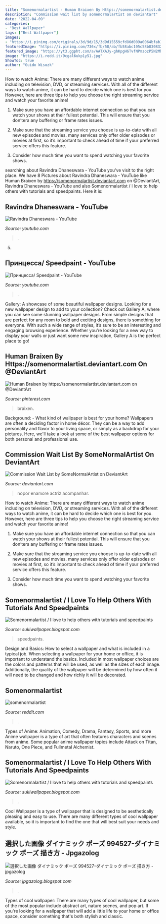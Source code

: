 ```yaml
---
title: "Somenormalartist - Human Braixen By Https://somenormalartist.deviantart.com On @deviantart"
description: "Commission wait list by somenormalartist on deviantart"
date: "2022-04-09"
categories:
- "Best Wallpaper"
tags: ["Best Wallpaper"]
images:
- "https://i.pinimg.com/originals/3d/9d/15/3d9d15559cfd86d009a0064bfab16859.jpg"
featuredImage: "https://i.pinimg.com/736x/fb/58/ab/fb58abc105c58b83083273341e1db9d3.jpg"
featured_image: "https://yt3.ggpht.com/a/AATXAJy-ghKpgH6TvfNPmzozP5N2MhhiQBJqjKQEXg=s900-c-k-c0xffffffff-no-rj-mo"
image: "https://i.redd.it/9cgal6ukp1y51.jpg"
ShowToc: true
author: "Guido Wisozk"
---
```



How to watch Anime: There are many different ways to watch anime including on television, DVD, or streaming services.
With all of the different ways to watch anime, it can be hard to decide which one is best for you. However, here are three tips to help you choose the right streaming service and watch your favorite anime!
1. Make sure you have an affordable internet connection so that you can watch your shows at their fullest potential. This will ensure that you don’tera any buffering or frame rates issues.

2. Make sure that the streaming service you choose is up-to-date with all new episodes and movies. many services only offer older episodes or movies at first, so it’s important to check ahead of time if your preferred service offers this feature.

3. Consider how much time you want to spend watching your favorite shows.

	

		
searching about Ravindra Dhaneswara - YouTube you've visit to the right place. We have 8 Pictures about Ravindra Dhaneswara - YouTube like Human Braixen by https://somenormalartist.deviantart.com on @DeviantArt, Ravindra Dhaneswara - YouTube and also Somenormalartist / I love to help others with tutorials and speedpaints. Here it is:
		
    
## Ravindra Dhaneswara - YouTube

<img loading=lazy src="https://yt3.ggpht.com/a/AATXAJy-ghKpgH6TvfNPmzozP5N2MhhiQBJqjKQEXg=s900-c-k-c0xffffffff-no-rj-mo" onerror="this.onerror=null;this.src='https://tse2.mm.bing.net/th?id=OIP.zxUw4w7Ugo7EDFBEelqvDAHaHa&amp;pid=15.1';" alt="Ravindra Dhaneswara - YouTube">

_Source: youtube.com_

>. 

	

5.

    
## Принцесса/ Speedpaint - YouTube

<img loading=lazy src="https://i.ytimg.com/vi/Qh6hAVgChNA/hqdefault.jpg" onerror="this.onerror=null;this.src='https://tse1.mm.bing.net/th?id=OIP.UTH6qAwcInXBhdR0N0cEfAHaFj&amp;pid=15.1';" alt="Принцесса/ Speedpaint - YouTube">

_Source: youtube.com_

>. 

	

Gallery: A showcase of some beautiful wallpaper designs.
Looking for a new wallpaper design to add to your collection? Check out Gallery A, where you can see some stunning wallpaper designs. From simple designs that are perfect for any room to bold and exciting designs, there is something for everyone. With such a wide range of styles, it’s sure to be an interesting and engaging browsing experience. Whether you’re looking for a new way to display your walls or just want some new inspiration, Gallery A is the perfect place to go!





	
	
    
## Human Braixen By Https://somenormalartist.deviantart.com On @DeviantArt

<img loading=lazy src="https://i.pinimg.com/originals/3d/9d/15/3d9d15559cfd86d009a0064bfab16859.jpg" onerror="this.onerror=null;this.src='https://tse4.mm.bing.net/th?id=OIP.OVuroxTf_-8ycBKW4geJRAHaGL&amp;pid=15.1';" alt="Human Braixen by https://somenormalartist.deviantart.com on @DeviantArt">

_Source: pinterest.com_

>braixen. 

	

Background: - What kind of wallpaper is best for your home?
Wallpapers are often a deciding factor in home décor. They can be a way to add personality and flavor to your living space, or simply as a backdrop for your pictures. Here, we'll take a look at some of the best wallpaper options for both personal and professional use.

    
## Commission Wait List By SomeNormalArtist On DeviantArt

<img loading=lazy src="https://media1.giphy.com/media/10cPOH26Lb1LkA/giphy.gif" onerror="this.onerror=null;this.src='https://tse1.mm.bing.net/th?id=OIP.NInBuTHox7ZJnsDnXCg8XAHaEI&amp;pid=15.1';" alt="Commission Wait List by SomeNormalArtist on DeviantArt">

_Source: deviantart.com_

>nopor enamore actriz acompanhar. 

	

How to watch Anime: There are many different ways to watch anime including on television, DVD, or streaming services.
With all of the different ways to watch anime, it can be hard to decide which one is best for you. However, here are three tips to help you choose the right streaming service and watch your favorite anime!
1. Make sure you have an affordable internet connection so that you can watch your shows at their fullest potential. This will ensure that you don’tera any buffering or frame rates issues.

2. Make sure that the streaming service you choose is up-to-date with all new episodes and movies. many services only offer older episodes or movies at first, so it’s important to check ahead of time if your preferred service offers this feature.

3. Consider how much time you want to spend watching your favorite shows.

    
## Somenormalartist / I Love To Help Others With Tutorials And Speedpaints

<img loading=lazy src="https://i.pinimg.com/736x/fb/58/ab/fb58abc105c58b83083273341e1db9d3.jpg" onerror="this.onerror=null;this.src='https://tse1.mm.bing.net/th?id=OIP.bBApkvuBZNoQpd-aq4ZOUgHaJH&amp;pid=15.1';" alt="Somenormalartist / I love to help others with tutorials and speedpaints">

_Source: sukiwallpaper.blogspot.com_

>speedpaints. 

	

Design and Basics: How to select a wallpaper and what is included in a typical job.
When selecting a wallpaper for your home or office, it is important to understand the basics. Included in most wallpaper choices are the colors and patterns that will be used, as well as the sizes of each image. Additionally, the quality of the wallpaper will be determined by how often it will need to be changed and how richly it will be decorated.

    
## Somenormalartist

<img loading=lazy src="https://i.redd.it/9cgal6ukp1y51.jpg" onerror="this.onerror=null;this.src='https://tse2.mm.bing.net/th?id=OIP.8pZeoVhNNRCV9PQCwpNcTQHaD_&amp;pid=15.1';" alt="somenormalartist">

_Source: reddit.com_

>. 

	

Types of Anime: Animation, Comedy, Drama, Fantasy, Sports, and more
Anime wallpaper is a type of art that often features characters and scenes from anime. Some popular anime wallpaper topics include Attack on Titan, Naruto, One Piece, and Fullmetal Alchemist.

    
## Somenormalartist / I Love To Help Others With Tutorials And Speedpaints

<img loading=lazy src="https://lh5.googleusercontent.com/proxy/TPmlYz6uka6VPcv2yJxMnWi0HzKomA3GYg-6Uz5CV_esR30W0hgKaGtoVfvW_uoi1FMSIQYliLG3FBkTENraLanIOLhjP3Dv=w1200-h630-pd" onerror="this.onerror=null;this.src='https://tse2.mm.bing.net/th?id=OIP.MmDFFMmL1Q3qXXxrvZgqBQHaD4&amp;pid=15.1';" alt="Somenormalartist / I love to help others with tutorials and speedpaints">

_Source: sukiwallpaper.blogspot.com_

>. 

	

Cool Wallpaper is a type of wallpaper that is designed to be aesthetically pleasing and easy to use. There are many different types of cool wallpaper available, so it is important to find the one that will best suit your needs and style.

    
## 選択した画像 ダイナミック ポーズ 994527-ダイナミック ポーズ 描き方 - Jpgazolog

<img loading=lazy src="https://lh5.googleusercontent.com/proxy/4ADSN796m7HwkiGl2YR3FQ8Xa1QEj-fmIQ8NFWgae0xpp2hQO1bRXg8Gbw6wvvhvLz-8d-2V-2WDq6S9EIsvmFfukdR7rA2JBpLkvAX0yB6SxLNtzNQFy25jzuE=s0-d" onerror="this.onerror=null;this.src='https://tse4.mm.bing.net/th?id=OIP.7jEdxVeWwL6pNchU6itp7wHaEp&amp;pid=15.1';" alt="選択した画像 ダイナミック ポーズ 994527-ダイナミック ポーズ 描き方 - jpgazolog">

_Source: jpgazolog.blogspot.com_

>. 

	

Types of cool wallpaper:
There are many types of cool wallpaper, but some of the most popular include abstract art, nature scenes, and pop art. If you're looking for a wallpaper that will add a little life to your home or office space, consider something that's both stylish and classic.

